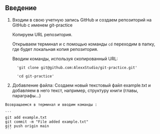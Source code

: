 ## Введение

1. Входим в свою учетную запись GitHub и создаем репозиторий на GitHub с именем git-practice
   
    Копируем URL репозитория.

    Открываем терминал и с помощью команды `cd` переходим в папку, где будет локальная копия репозитория.
   
    Вводим команды, используя скопированный URL:

         'git clone git@github.com:AlexxStudio/git-practice.git'

         'cd git-practice'
2.   Добавление файла:
    Создаем новый текстовый файл  example.txt и добавляем в него текст, например, структуру книги (главы, параграфы...)

    Возвращаемся в терминал и вводим команды :

    ```
    git add example.txt
    git commit -m "File added example.txt"
    git push origin main
    ```   
